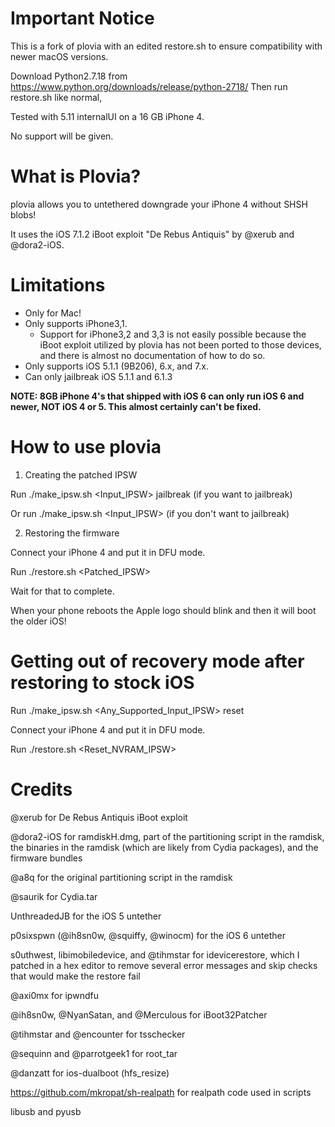 Important Notice
================
This is a fork of plovia with an edited restore.sh to ensure compatibility with newer macOS versions.

Download Python2.7.18 from https://www.python.org/downloads/release/python-2718/
Then run restore.sh like normal,

Tested with 5.11 internalUI on a 16 GB iPhone 4.

No support will be given.

What is Plovia?
===============
plovia allows you to untethered downgrade your iPhone 4 without SHSH blobs!

It uses the iOS 7.1.2 iBoot exploit "De Rebus Antiquis" by @xerub and @dora2-iOS.

Limitations
===========
* Only for Mac!
* Only supports iPhone3,1.
  - Support for iPhone3,2 and 3,3 is not easily possible because the iBoot exploit utilized by plovia has not been ported to those devices, and there is almost no documentation of how to do so.
* Only supports iOS 5.1.1 (9B206), 6.x, and 7.x.
* Can only jailbreak iOS 5.1.1 and 6.1.3

**NOTE: 8GB iPhone 4's that shipped with iOS 6 can only run iOS 6 and newer, NOT iOS 4 or 5. This almost certainly can't be fixed.**

How to use plovia
=================
1) Creating the patched IPSW

Run ./make_ipsw.sh <Input_IPSW> jailbreak (if you want to jailbreak)

Or run ./make_ipsw.sh <Input_IPSW> (if you don't want to jailbreak)

2) Restoring the firmware

Connect your iPhone 4 and put it in DFU mode.

Run ./restore.sh <Patched_IPSW>

Wait for that to complete.

When your phone reboots the Apple logo should blink and then it will boot the older iOS!

Getting out of recovery mode after restoring to stock iOS
=========================================================
Run ./make_ipsw.sh <Any_Supported_Input_IPSW> reset

Connect your iPhone 4 and put it in DFU mode.

Run ./restore.sh <Reset_NVRAM_IPSW>

Credits
=======
@xerub for De Rebus Antiquis iBoot exploit

@dora2-iOS for ramdiskH.dmg, part of the partitioning script in the ramdisk, the binaries in the ramdisk (which are likely from Cydia packages), and the firmware bundles

@a8q for the original partitioning script in the ramdisk

@saurik for Cydia.tar

UnthreadedJB for the iOS 5 untether

p0sixspwn (@ih8sn0w, @squiffy, @winocm) for the iOS 6 untether

s0uthwest, libimobiledevice, and @tihmstar for idevicerestore, which I patched in a hex editor to remove several error messages and skip checks that would make the restore fail

@axi0mx for ipwndfu

@ih8sn0w, @NyanSatan, and @Merculous for iBoot32Patcher

@tihmstar and @encounter for tsschecker

@sequinn and @parrotgeek1 for root_tar

@danzatt for ios-dualboot (hfs_resize)

https://github.com/mkropat/sh-realpath for realpath code used in scripts

libusb and pyusb
